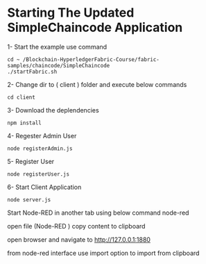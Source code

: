 # Starting The Updated SimpleChaincode Application

1- Start the example use command 
```
cd ~ /Blockchain-HyperledgerFabric-Course/fabric-samples/chaincode/SimpleChaincode
./startFabric.sh
```

2- Change dir to ( client ) folder and execute below commands 
```
cd client
```
3- Download the deplendencies
```
npm install
```
4- Regester Admin User
```
node registerAdmin.js
```
5- Register User
```
node registerUser.js
```
6- Start Client Application
```
node server.js
```

Start Node-RED in another tab using below command 
node-red

open file (Node-RED ) copy content to clipboard 

open browser and navigate to 
http://127.0.0.1:1880

from node-red interface use import option to import from clipboard 









